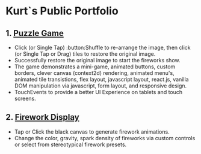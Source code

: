 # Kurt`s Public Portfolio 

## 1. [Puzzle Game](https://elkurto.github.io/portfolio/root/static/puzgame.html)
  - Click (or Single Tap) :button:Shuffle to re-arrange the image, then click (or Single Tap or Drag) tiles to restore the original image.  
  - Successfully restore the original image to start the fireworks show. 
  - The game demonstrates a mini-game, animated buttons, custom borders, clever canvas (context2d) rendering, animated menu's, animated tile transistions, flex layout, javascript layout, react.js, vanilla DOM manipulation via javascript, form layout, and responsive design.
  - TouchEvents to provide a better UI Experience on tablets and touch screens.

## 2. [Firework Display](https://elkurto.github.io/portfolio/root/static/firework.html)
  - Tap or Click the black canvas to generate firework animations.
  - Change the color, gravity, spark density of fireworks via custom controls or select from stereotypical firework presets.
  
